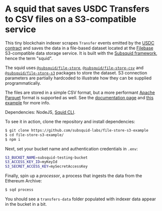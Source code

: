 # A squid that saves USDC Transfers to CSV files on a S3-compatible service

This tiny blockchain indexer scrapes `Transfer` events emitted by the [USDC contract](https://etherscan.io/address/0xa0b86991c6218b36c1d19d4a2e9eb0ce3606eb48) and saves the data in a file-based dataset located at the [Filebase](https://filebase.com) S3-compatible data storage service. It is built with the [Subsquid framework](https://subsquid.io), hence the term "squid".

The squid uses [`@subsquid/file-store`](https://docs.subsquid.io/basics/store/file-store/), [`@subsquid/file-store-csv`](https://docs.subsquid.io/basics/store/file-store/csv-table/) and [`@subsquid/file-store-s3`](https://docs.subsquid.io/basics/store/file-store/s3-dest/) packages to store the dataset. S3 connection parameters are partially hardcoded to illustrate how they can be supplied programmatically.

The files are stored in a simple CSV format, but a more performant [Apache Parquet](https://parquet.apache.org) format is supported as well. See the [documentation page](https://docs.subsquid.io/basics/store/file-store/parquet-table/) and [this example](https://github.com/subsquid-labs/file-store-parquet-example) for more info.

Dependencies: NodeJS, [Squid CLI](https://docs.subsquid.io/squid-cli).

To see it in action, clone the repository and install dependencies:
```bash
$ git clone https://github.com/subsquid-labs/file-store-s3-example
$ cd file-store-s3-example/
$ npm i
```
Next, set your bucket name and authentication credentials in `.env`:
```bash
S3_BUCKET_NAME=subsquid-testing-bucket
S3_ACCESS_KEY_ID=myKeyId
S3_SECRET_ACCESS_KEY=mySecretAccessKey
```
Finally, spin up a *processor*, a process that ingests the data from the Ethereum Archive:
```bash
$ sqd process
```
You should see a `transfers-data` folder populated with indexer data appear in the bucket in a bit.
